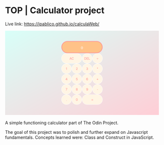 # TOP | Calculator project

Live link: https://jpablico.github.io/calculaWeb/

![alt text](https://github.com/jpablico/CalculaWeb/blob/main/assets/TopCalculator.png?raw=true)

A simple functioning calculator part of The Odin Project. 

The goal of this project was to polish and further expand on Javascript fundamentals. 
Concepts learned were: Class and Construct in JavaScript.
